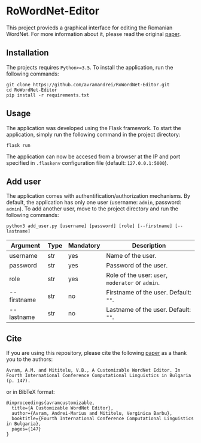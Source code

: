 # RoWordNet-Editor

This project provieds a graphical interface for editing the Romanian WordNet. For more information about it, please read the original [paper]().

## Installation
 
The projects requires `Python>=3.5`. To install the application, run the following commands:

```
git clone https://github.com/avramandrei/RoWordNet-Editor.git
cd RoWordNet-Editor
pip install -r requirements.txt
```

## Usage 

The application was developed using the Flask framework. To start the application, simply run the following command in the project directory: 

```
flask run
```

The application can now be accesed from a browser at the IP and port specified in `.flaskenv` configuration file (default: `127.0.0.1:5000`). 

## Add user

The application comes with authentification/authorization mechanisms. By default, the application has only one user (username: `admin`, password: `admin`). To add another user, move to the project directory and run the following commands:

```
python3 add_user.py [username] [password] [role] [--firstname] [--lastname]
```

| Argument | Type | Mandatory | Description |
| --- | --- | --- | --- |
| username | str | yes | Name of the user. |
| password | str | yes | Password of the user. | 
| role | str | yes | Role of the user: `user`, `moderator` or `admin`. |
| --firstname | str | no | Firstname of the user. Default: `""`. | 
| --lastname | str | no | Lastname of the user. Default: `""`. |

## Cite

If you are using this repository, please cite the following [paper](https://academiaromana.ro/sectii2002/proceedings/doc2020-4/11-Avram_Tufis.pdf) as a thank you to the authors:

```
Avram, A.M. and Mititelu, V.B., A Customizable WordNet Editor. In Fourth International Conference Computational Linguistics in Bulgaria (p. 147).
```

or in BibTeX format:

```
@inproceedings{avramcustomizable,
  title={A Customizable WordNet Editor},
  author={Avram, Andrei-Marius and Mititelu, Verginica Barbu},
  booktitle={Fourth International Conference Computational Linguistics in Bulgaria},
  pages={147}
}
```
